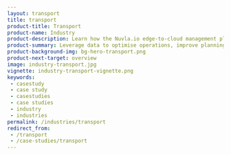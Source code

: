 ```yaml
---
layout: transport
title: transport
product-title: Transport
product-name: Industry
product-description: Learn how the Nuvla.io edge-to-cloud management platform enables real-time data analysis, predictive maintenance, payment systems &amp; AI automation in the public transport sector.
product-summary: Leverage data to optimise operations, improve planning and tighten security. 
product-background-img: bg-hero-transport.png
product-next-target: overview
image: industry-transport.jpg
vignette: industry-transport-vignette.png
keywords:
 - casestudy
 - case study
 - casestudies
 - case studies
 - industry
 - industries
permalink: /industries/transport
redirect_from:
 - /transport
 - /case-studies/transport
---
```

